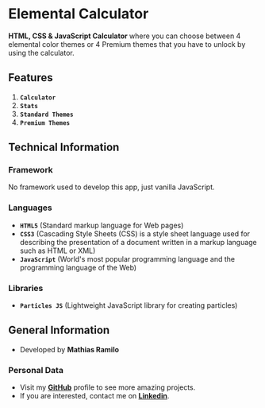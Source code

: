 # Elemental Calculator

**HTML, CSS & JavaScript Calculator** where you can choose between 4 elemental color themes or 4 Premium themes that you have to unlock by using the calculator.

## Features

1. **`Calculator`**
2. **`Stats`**
3. **`Standard Themes`**
4. **`Premium Themes`**

## Technical Information

### Framework

No framework used to develop this app, just vanilla JavaScript.

### Languages

* **`HTML5`** (Standard markup language for Web pages)
* **`CSS3`** (Cascading Style Sheets (CSS) is a style sheet language used for describing the presentation of a document written in a markup language such as HTML or XML)
* **`JavaScript`** (World's most popular programming language and the programming language of the Web)

### Libraries

* **`Particles JS`** (Lightweight JavaScript library for creating particles)

## General Information

* Developed by **Mathias Ramilo**

### Personal Data

* Visit my [**GitHub**](https://github.com/mathiramilo) profile to see more amazing projects.
* If you are interested, contact me on [**Linkedin**](https://www.linkedin.com/in/mathias-ramilo/).
